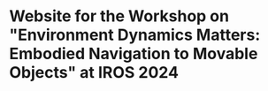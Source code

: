 # Website for the Workshop on "Environment Dynamics Matters: Embodied Navigation to Movable Objects" at IROS 2024

